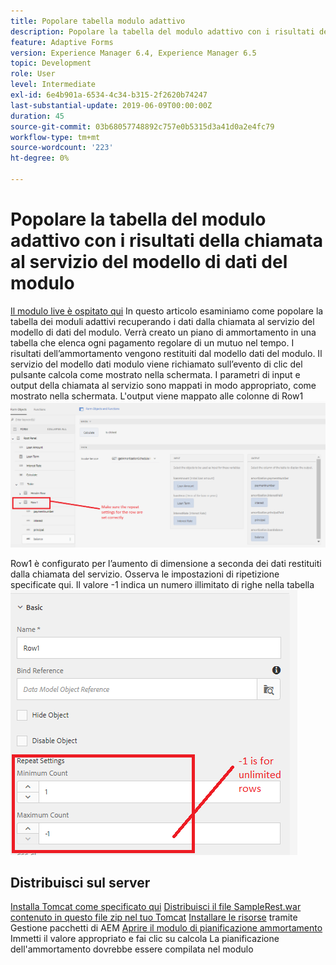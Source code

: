 ```yaml
---
title: Popolare tabella modulo adattivo
description: Popolare la tabella del modulo adattivo con i risultati delle chiamate al servizio del modello dati modulo
feature: Adaptive Forms
version: Experience Manager 6.4, Experience Manager 6.5
topic: Development
role: User
level: Intermediate
exl-id: 6e4b901a-6534-4c34-b315-2f2620b74247
last-substantial-update: 2019-06-09T00:00:00Z
duration: 45
source-git-commit: 03b68057748892c757e0b5315d3a41d0a2e4fc79
workflow-type: tm+mt
source-wordcount: '223'
ht-degree: 0%

---
```


# Popolare la tabella del modulo adattivo con i risultati della chiamata al servizio del modello di dati del modulo

[Il modulo live è ospitato qui](https://forms.enablementadobe.com/content/dam/formsanddocuments/amortization/jcr:content?wcmmode=disabled)
In questo articolo esaminiamo come popolare la tabella dei moduli adattivi recuperando i dati dalla chiamata al servizio del modello di dati del modulo. Verrà creato un piano di ammortamento in una tabella che elenca ogni pagamento regolare di un mutuo nel tempo. I risultati dell’ammortamento vengono restituiti dal modello dati del modulo. Il servizio del modello dati modulo viene richiamato sull’evento di clic del pulsante calcola come mostrato nella schermata. I parametri di input e output della chiamata al servizio sono mappati in modo appropriato, come mostrato nella schermata. L&#39;output viene mappato alle colonne di Row1
![clickevent](assets/amortization.PNG)

Row1 è configurato per l’aumento di dimensione a seconda dei dati restituiti dalla chiamata del servizio. Osserva le impostazioni di ripetizione specificate qui. Il valore -1 indica un numero illimitato di righe nella tabella
![Riga1](assets/rowconfiguration.PNG)

## Distribuisci sul server

[Installa Tomcat come specificato qui](/help/forms/ic-print-channel-tutorial/set-up-tomcat.md)
[Distribuisci il file SampleRest.war contenuto in questo file zip nel tuo Tomcat](assets/sample-rest.zip)
[Installare le risorse](assets/amortizationschedule.zip) tramite Gestione pacchetti di AEM
[Aprire il modulo di pianificazione ammortamento](http://localhost:4502/content/dam/formsanddocuments/amortization/jcr:content?wcmmode=disabled)
Immetti il valore appropriato e fai clic su calcola
La pianificazione dell&#39;ammortamento dovrebbe essere compilata nel modulo
